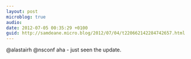 ```yaml
---
layout: post
microblog: true
audio: 
date: 2012-07-05 00:35:29 +0100
guid: http://samdeane.micro.blog/2012/07/04/t220662142284742657.html
---
```

@alastairh @nsconf aha - just seen the update.
